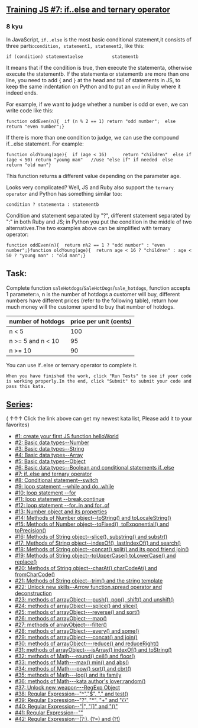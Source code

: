 <h2><a href=https://www.codewars.com/kata/57202aefe8d6c514300001fd/train/javascript target="_blank">Training JS #7: if..else and ternary operator</a></h2><h3>8 kyu</h3><p>In JavaScript, <code>if..else</code> is the most basic conditional statement,it consists of three parts:<code>condition, statement1, statement2</code>, like this:</p><pre><code class="language-javascript"><span class="cm-keyword">if</span> (<span class="cm-variable">condition</span>) <span class="cm-variable">statementa</span><span class="cm-keyword">else</span>           <span class="cm-variable">statementb</span></code></pre><pre style="display: none;"><code class="language-typescript"><span class="cm-keyword">if</span> (<span class="cm-variable">condition</span>) <span class="cm-variable">statementa</span><span class="cm-keyword">else</span>           <span class="cm-variable">statementb</span></code></pre><pre style="display: none;"><code class="language-coffeescript"><span class="cm-keyword">if</span> <span class="cm-punctuation">(</span><span class="cm-variable">condition</span><span class="cm-punctuation">)</span> <span class="cm-variable">statementa</span><span class="cm-keyword">else</span>           <span class="cm-variable">statementb</span></code></pre><pre style="display: none;"><code class="language-java"><span class="cm-keyword">if</span> (<span class="cm-variable">condition</span>) <span class="cm-variable">statementa</span><span class="cm-keyword">else</span>           <span class="cm-variable">statementb</span></code></pre><pre style="display: none;"><code class="language-python"><span class="cm-keyword">if</span> <span class="cm-variable">condition</span>: <span class="cm-variable">statementa</span><span class="cm-keyword">else</span>:         <span class="cm-variable">statementb</span></code></pre><pre style="display: none;"><code class="language-ruby"><span class="cm-keyword">if</span> <span class="cm-variable">condition</span> <span class="cm-keyword">then</span> <span class="cm-variable">statementa</span><span class="cm-keyword">else</span>         <span class="cm-variable">statementb</span> <span class="cm-keyword">end</span></code></pre><pre style="display: none;"><code class="language-csharp"><span class="cm-keyword">if</span> (<span class="cm-variable">condition</span>) { <span class="cm-variable">doThis</span>(); } <span class="cm-keyword">else</span>           { <span class="cm-variable">doThat</span>(); } <span class="cm-comment">// Note: This code is valid with or without brackets, but it is strongly recommended to use brackets.</span></code></pre><p>It means that if the condition is true, then execute the statementa, otherwise execute the statementb. If the statementa or statementb are more than one line, you need to add <code>{</code> and <code>}</code> at the head and tail of statements in JS, to keep the same indentation on Python and to put an <code>end</code> in Ruby where it indeed ends.</p><p>For example, if we want to judge whether a number is odd or even, we can write code like this:</p><pre><code class="language-javascript"><span class="cm-keyword">function</span> <span class="cm-def">oddEven</span>(<span class="cm-def">n</span>){  <span class="cm-keyword">if</span> (<span class="cm-variable-2">n</span> <span class="cm-operator">%</span> <span class="cm-number">2</span> <span class="cm-operator">==</span> <span class="cm-number">1</span>) <span class="cm-keyword">return</span> <span class="cm-string">"odd number"</span>;  <span class="cm-keyword">else</span>            <span class="cm-keyword">return</span> <span class="cm-string">"even number"</span>;}</code></pre><pre style="display: none;"><code class="language-typescript"><span class="cm-keyword">function</span> <span class="cm-def">oddEven</span>(<span class="cm-def">n</span>: <span class="cm-type">number</span>): <span class="cm-type">string</span> {  <span class="cm-keyword">if</span> (<span class="cm-variable-2">n</span> <span class="cm-operator">%</span> <span class="cm-number">2</span> <span class="cm-operator">==</span> <span class="cm-number">1</span>) <span class="cm-keyword">return</span> <span class="cm-string">"odd number"</span>;  <span class="cm-keyword">else</span>            <span class="cm-keyword">return</span> <span class="cm-string">"even number"</span>;}</code></pre><pre style="display: none;"><code class="language-coffeescript"><span class="cm-variable">oddEven</span><span class="cm-punctuation">=</span><span class="cm-punctuation">(</span><span class="cm-variable">n</span><span class="cm-punctuation">)</span><span class="cm-operator">-&gt;</span>  <span class="cm-keyword">if</span> <span class="cm-punctuation">(</span><span class="cm-variable">n</span> <span class="cm-operator">%</span> <span class="cm-number">2</span> <span class="cm-operator">==</span> <span class="cm-number">1</span><span class="cm-punctuation">)</span> <span class="cm-keyword">return</span> <span class="cm-string">"odd number"</span><span class="cm-punctuation">;</span>  <span class="cm-keyword">else</span>            <span class="cm-keyword">return</span> <span class="cm-string">"even number"</span><span class="cm-punctuation">;</span></code></pre><pre style="display: none;"><code class="language-java"><span class="cm-keyword">public</span> <span class="cm-keyword">static</span> <span class="cm-variable">string</span> <span class="cm-def">OddEven</span>(<span class="cm-keyword">final</span> <span class="cm-type">int</span> <span class="cm-variable">n</span>){  <span class="cm-keyword">if</span> (<span class="cm-variable">n</span> <span class="cm-operator">%</span> <span class="cm-number">2</span> <span class="cm-operator">==</span> <span class="cm-number">1</span>) <span class="cm-keyword">return</span> <span class="cm-string">"odd number"</span>;  <span class="cm-keyword">else</span>            <span class="cm-keyword">return</span> <span class="cm-string">"even number"</span>;}</code></pre><pre style="display: none;"><code class="language-python"><span class="cm-keyword">def</span> <span class="cm-def">odd_even</span>(<span class="cm-variable">n</span>):    <span class="cm-keyword">if</span> <span class="cm-variable">n</span> <span class="cm-operator">%</span> <span class="cm-number">2</span>: <span class="cm-keyword">return</span> <span class="cm-string">"odd number"</span>    <span class="cm-keyword">else</span>:     <span class="cm-keyword">return</span> <span class="cm-string">"even number"</span></code></pre><pre style="display: none;"><code class="language-ruby"><span class="cm-keyword">def</span> <span class="cm-def">odd_even</span>(<span class="cm-variable">n</span>)  <span class="cm-keyword">if</span> <span class="cm-variable">n</span> <span class="cm-operator">%</span> <span class="cm-number">2</span> <span class="cm-keyword">then</span> <span class="cm-keyword">return</span> <span class="cm-string">"odd number"</span>  <span class="cm-keyword">else</span>          <span class="cm-keyword">return</span> <span class="cm-string">"even number"</span> <span class="cm-keyword">end</span><span class="cm-keyword">end</span></code></pre><pre style="display: none;"><code class="language-csharp"><span class="cm-keyword">public</span> <span class="cm-keyword">static</span> <span class="cm-type">string</span> <span class="cm-def">OddEven</span>(<span class="cm-type">int</span> <span class="cm-variable">n</span>){  <span class="cm-keyword">if</span> (<span class="cm-variable">n</span> <span class="cm-operator">%</span> <span class="cm-number">2</span> <span class="cm-operator">==</span> <span class="cm-number">0</span>) { <span class="cm-keyword">return</span> <span class="cm-string">"even number"</span>; }  <span class="cm-keyword">else</span>            { <span class="cm-keyword">return</span> <span class="cm-string">"odd number"</span>; }}</code></pre><p>If there is more than one condition to judge, we can use the compound if...else statement. For example:</p><pre><code class="language-javascript"><span class="cm-keyword">function</span> <span class="cm-def">oldYoung</span>(<span class="cm-def">age</span>){  <span class="cm-keyword">if</span> (<span class="cm-variable-2">age</span> <span class="cm-operator">&lt;</span> <span class="cm-number">16</span>)      <span class="cm-keyword">return</span> <span class="cm-string">"children"</span>  <span class="cm-keyword">else</span> <span class="cm-keyword">if</span> (<span class="cm-variable-2">age</span> <span class="cm-operator">&lt;</span> <span class="cm-number">50</span>) <span class="cm-keyword">return</span> <span class="cm-string">"young man"</span>   <span class="cm-comment">//use "else if" if needed</span>  <span class="cm-keyword">else</span>               <span class="cm-keyword">return</span> <span class="cm-string">"old man"</span>}</code></pre><pre style="display: none;"><code class="language-typescript"><span class="cm-keyword">function</span> <span class="cm-def">oldYoung</span>(<span class="cm-def">age</span>: <span class="cm-type">number</span>): <span class="cm-type">string</span>{  <span class="cm-keyword">if</span> (<span class="cm-variable-2">age</span> <span class="cm-operator">&lt;</span> <span class="cm-number">16</span>)      <span class="cm-keyword">return</span> <span class="cm-string">"children"</span>  <span class="cm-keyword">else</span> <span class="cm-keyword">if</span> (<span class="cm-variable-2">age</span> <span class="cm-operator">&lt;</span> <span class="cm-number">50</span>) <span class="cm-keyword">return</span> <span class="cm-string">"young man"</span>   <span class="cm-comment">//use "else if" if needed</span>  <span class="cm-keyword">else</span>               <span class="cm-keyword">return</span> <span class="cm-string">"old man"</span>}</code></pre><pre style="display: none;"><code class="language-coffeescript"><span class="cm-variable">oldYoung</span><span class="cm-punctuation">=</span><span class="cm-punctuation">(</span><span class="cm-variable">age</span><span class="cm-punctuation">)</span><span class="cm-operator">-&gt;</span>  <span class="cm-keyword">if</span> <span class="cm-punctuation">(</span><span class="cm-variable">age</span> <span class="cm-operator">&lt;</span> <span class="cm-number">16</span><span class="cm-punctuation">)</span>      <span class="cm-keyword">return</span> <span class="cm-string">"children"</span>  <span class="cm-keyword">else</span> <span class="cm-keyword">if</span> <span class="cm-punctuation">(</span><span class="cm-variable">age</span> <span class="cm-operator">&lt;</span> <span class="cm-number">50</span><span class="cm-punctuation">)</span> <span class="cm-keyword">return</span> <span class="cm-string">"young man"</span>   <span class="cm-string-2">//</span><span class="cm-variable">use</span> <span class="cm-string">"else if"</span> <span class="cm-keyword">if</span> <span class="cm-variable">needed</span><span class="cm-dedent">  </span><span class="cm-keyword">else</span>               <span class="cm-keyword">return</span> <span class="cm-string">"old man"</span></code></pre><pre style="display: none;"><code class="language-java"><span class="cm-keyword">public</span> <span class="cm-keyword">static</span> <span class="cm-variable">string</span> <span class="cm-def">OldYoung</span>(<span class="cm-keyword">final</span> <span class="cm-type">int</span> <span class="cm-variable">age</span>){  <span class="cm-keyword">if</span> (<span class="cm-variable">age</span> <span class="cm-operator">&lt;</span> <span class="cm-number">16</span>)      <span class="cm-keyword">return</span> <span class="cm-string">"children"</span>;  <span class="cm-keyword">else</span> <span class="cm-keyword">if</span> (<span class="cm-variable">age</span> <span class="cm-operator">&lt;</span> <span class="cm-number">50</span>) <span class="cm-keyword">return</span> <span class="cm-string">"young man"</span>;   <span class="cm-comment">//use "else if" if needed</span>  <span class="cm-keyword">else</span>               <span class="cm-keyword">return</span> <span class="cm-string">"old man"</span>;}</code></pre><pre style="display: none;"><code class="language-python"><span class="cm-keyword">def</span> <span class="cm-def">old_young</span>(<span class="cm-variable">age</span>):    <span class="cm-keyword">if</span> <span class="cm-variable">age</span> <span class="cm-operator">&lt;</span> <span class="cm-number">16</span>:        <span class="cm-keyword">return</span> <span class="cm-string">"children"</span>    <span class="cm-keyword">elif</span> <span class="cm-variable">age</span> <span class="cm-operator">&lt;</span> <span class="cm-number">50</span>:      <span class="cm-keyword">return</span> <span class="cm-string">"young man"</span> <span class="cm-comment">#use "else if" if needed</span>    <span class="cm-keyword">else</span>:               <span class="cm-keyword">return</span> <span class="cm-string">"old man"</span></code></pre><pre style="display: none;"><code class="language-ruby"><span class="cm-keyword">def</span> <span class="cm-def">old_young</span>(<span class="cm-variable">age</span>)<span class="cm-operator">:</span>  <span class="cm-keyword">if</span> <span class="cm-variable">age</span> <span class="cm-operator">&lt;</span> <span class="cm-number">16</span> <span class="cm-keyword">then</span>   <span class="cm-keyword">return</span> <span class="cm-string">"children"</span>  <span class="cm-keyword">elsif</span> <span class="cm-variable">age</span> <span class="cm-operator">&lt;</span> <span class="cm-number">50</span>     <span class="cm-keyword">return</span> <span class="cm-string">"young man"</span> <span class="cm-comment">#use "else if" if needed</span>  <span class="cm-keyword">else</span>               <span class="cm-keyword">return</span> <span class="cm-string">"old man"</span> <span class="cm-keyword">end</span><span class="cm-keyword">end</span></code></pre><pre style="display: none;"><code class="language-csharp"><span class="cm-keyword">public</span> <span class="cm-keyword">static</span> <span class="cm-type">string</span> <span class="cm-def">OldYoung</span>(<span class="cm-type">int</span> <span class="cm-variable">age</span>){  <span class="cm-keyword">if</span> (<span class="cm-variable">age</span> <span class="cm-operator">&lt;</span> <span class="cm-number">16</span>)      { <span class="cm-keyword">return</span> <span class="cm-string">"children"</span>; }  <span class="cm-keyword">else</span> <span class="cm-keyword">if</span> (<span class="cm-variable">age</span> <span class="cm-operator">&lt;</span> <span class="cm-number">50</span>) { <span class="cm-keyword">return</span> <span class="cm-string">"young man"</span>; } <span class="cm-comment">// use "else if" if needed</span>  <span class="cm-keyword">else</span>               { <span class="cm-keyword">return</span> <span class="cm-string">"old man"</span>; }}</code></pre><p>This function returns a different value depending on the parameter age.</p><p>Looks very complicated? Well, JS and Ruby also support the <code>ternary operator</code> and Python has something similar too:</p><pre><code class="language-javascript"><span class="cm-variable">condition</span> <span class="cm-operator">?</span> <span class="cm-variable">statementa</span> : <span class="cm-variable">statementb</span></code></pre><pre style="display: none;"><code class="language-typescript"><span class="cm-variable">condition</span> <span class="cm-operator">?</span> <span class="cm-variable">statementa</span> : <span class="cm-variable">statementb</span></code></pre><pre style="display: none;"><code class="language-coffeescript"><span class="cm-variable">condition</span> <span class="cm-operator">?</span> <span class="cm-variable">statementa</span> <span class="cm-punctuation">:</span> <span class="cm-variable">statementb</span></code></pre><pre style="display: none;"><code class="language-java"><span class="cm-variable">condition</span> <span class="cm-operator">?</span> <span class="cm-variable">statementa</span> : <span class="cm-variable">statementb</span></code></pre><pre style="display: none;"><code class="language-python"><span class="cm-variable">statementa</span> <span class="cm-keyword">if</span> <span class="cm-variable">condition</span> <span class="cm-keyword">else</span> <span class="cm-variable">statementb</span></code></pre><pre style="display: none;"><code class="language-ruby"><span class="cm-variable">condition</span> <span class="cm-string">? </span><span class="cm-variable">statementa</span> <span class="cm-operator">:</span> <span class="cm-variable">statementb</span></code></pre><pre style="display: none;"><code class="language-csharp"><span class="cm-variable">condition</span> <span class="cm-operator">?</span> <span class="cm-variable">DoThis</span>() : <span class="cm-variable">DoThat</span>();</code></pre><p>Condition and statement separated by "?", different statement separated by ":" in both Ruby and JS; in Python you put the condition in the middle of two alternatives.The two examples above can be simplified with ternary operator:</p><pre><code class="language-javascript"><span class="cm-keyword">function</span> <span class="cm-def">oddEven</span>(<span class="cm-def">n</span>){  <span class="cm-keyword">return</span> <span class="cm-variable-2">n</span><span class="cm-operator">%</span><span class="cm-number">2</span> <span class="cm-operator">==</span> <span class="cm-number">1</span> <span class="cm-operator">?</span> <span class="cm-string">"odd number"</span> : <span class="cm-string">"even number"</span>;}<span class="cm-keyword">function</span> <span class="cm-def">oldYoung</span>(<span class="cm-def">age</span>){  <span class="cm-keyword">return</span> <span class="cm-variable-2">age</span> <span class="cm-operator">&lt;</span> <span class="cm-number">16</span> <span class="cm-operator">?</span> <span class="cm-string">"children"</span> : <span class="cm-variable-2">age</span> <span class="cm-operator">&lt;</span> <span class="cm-number">50</span> <span class="cm-operator">?</span> <span class="cm-string">"young man"</span> : <span class="cm-string">"old man"</span>;}</code></pre><pre style="display: none;"><code class="language-typescript"><span class="cm-keyword">function</span> <span class="cm-def">oddEven</span>(<span class="cm-def">n</span>: <span class="cm-type">number</span>): <span class="cm-type">string</span> {  <span class="cm-keyword">return</span> <span class="cm-variable-2">n</span> <span class="cm-operator">%</span> <span class="cm-number">2</span> <span class="cm-operator">==</span> <span class="cm-number">1</span> <span class="cm-operator">?</span> <span class="cm-string">"odd number"</span> : <span class="cm-string">"even number"</span>;}<span class="cm-keyword">function</span> <span class="cm-def">oldYoung</span>(<span class="cm-def">age</span>: <span class="cm-type">number</span>): <span class="cm-type">string</span> {  <span class="cm-keyword">return</span> <span class="cm-variable-2">age</span> <span class="cm-operator">&lt;</span> <span class="cm-number">16</span> <span class="cm-operator">?</span> <span class="cm-string">"children"</span> : <span class="cm-variable-2">age</span> <span class="cm-operator">&lt;</span> <span class="cm-number">50</span> <span class="cm-operator">?</span> <span class="cm-string">"young man"</span> : <span class="cm-string">"old man"</span>;}</code></pre><pre style="display: none;"><code class="language-coffeescript"><span class="cm-variable">oddEven</span><span class="cm-punctuation">=</span><span class="cm-punctuation">(</span><span class="cm-variable">n</span><span class="cm-punctuation">)</span><span class="cm-operator">-&gt;</span>  <span class="cm-keyword">return</span> <span class="cm-variable">n</span> <span class="cm-operator">%</span> <span class="cm-number">2</span> <span class="cm-operator">==</span> <span class="cm-number">1</span> <span class="cm-operator">?</span> <span class="cm-string">"odd number"</span> <span class="cm-punctuation">:</span> <span class="cm-string">"even number"</span><span class="cm-punctuation">;</span><span class="cm-variable">oldYoung</span><span class="cm-punctuation">=</span><span class="cm-punctuation">(</span><span class="cm-variable">age</span><span class="cm-punctuation">)</span><span class="cm-operator">-&gt;</span>  <span class="cm-keyword">return</span> <span class="cm-variable">age</span> <span class="cm-operator">&lt;</span> <span class="cm-number">16</span> <span class="cm-operator">?</span> <span class="cm-string">"children"</span> <span class="cm-punctuation">:</span> <span class="cm-variable">age</span> <span class="cm-operator">&lt;</span> <span class="cm-number">50</span> <span class="cm-operator">?</span> <span class="cm-string">"young man"</span> <span class="cm-punctuation">:</span> <span class="cm-string">"old man"</span><span class="cm-punctuation">;</span></code></pre><pre style="display: none;"><code class="language-java"><span class="cm-keyword">public</span> <span class="cm-keyword">static</span> <span class="cm-variable">string</span> <span class="cm-def">OddEven</span>(<span class="cm-keyword">final</span> <span class="cm-type">int</span> <span class="cm-variable">n</span>){  <span class="cm-keyword">return</span> <span class="cm-variable">n</span> <span class="cm-operator">%</span> <span class="cm-number">2</span> <span class="cm-operator">==</span> <span class="cm-number">1</span> <span class="cm-operator">?</span> <span class="cm-string">"odd number"</span> : <span class="cm-string">"even number"</span>;}<span class="cm-keyword">public</span> <span class="cm-keyword">static</span> <span class="cm-variable">string</span> <span class="cm-def">OldYoung</span>(<span class="cm-keyword">final</span> <span class="cm-type">int</span> <span class="cm-variable">age</span>){  <span class="cm-keyword">return</span> <span class="cm-variable">age</span> <span class="cm-operator">&lt;</span> <span class="cm-number">16</span> <span class="cm-operator">?</span> <span class="cm-string">"children"</span> : <span class="cm-variable">age</span> <span class="cm-operator">&lt;</span> <span class="cm-number">50</span> <span class="cm-operator">?</span> <span class="cm-string">"young man"</span> : <span class="cm-string">"old man"</span>;}</code></pre><pre style="display: none;"><code class="language-python"><span class="cm-keyword">def</span> <span class="cm-def">odd_even</span>(<span class="cm-variable">n</span>):    <span class="cm-keyword">return</span> <span class="cm-string">"odd number"</span> <span class="cm-keyword">if</span> <span class="cm-variable">n</span> <span class="cm-operator">%</span> <span class="cm-number">2</span> <span class="cm-keyword">else</span> <span class="cm-string">"even number"</span><span class="cm-keyword">def</span> <span class="cm-def">old_young</span>(<span class="cm-variable">age</span>):    <span class="cm-keyword">return</span> <span class="cm-string">"children"</span> <span class="cm-keyword">if</span> <span class="cm-variable">age</span> <span class="cm-operator">&lt;</span> <span class="cm-number">16</span> <span class="cm-keyword">else</span> <span class="cm-string">"young man"</span> <span class="cm-keyword">if</span> <span class="cm-variable">age</span> <span class="cm-operator">&lt;</span> <span class="cm-number">50</span> <span class="cm-keyword">else</span> <span class="cm-string">"old man"</span></code></pre><pre style="display: none;"><code class="language-ruby"><span class="cm-keyword">def</span> <span class="cm-def">odd_even</span>(<span class="cm-variable">n</span>)<span class="cm-operator">:</span>  <span class="cm-keyword">return</span> <span class="cm-variable">n</span> <span class="cm-operator">%</span> <span class="cm-number">2</span> <span class="cm-operator">==</span> <span class="cm-number">1</span> <span class="cm-string">? </span><span class="cm-string">"odd number"</span> <span class="cm-operator">:</span> <span class="cm-string">"even number"</span><span class="cm-keyword">end</span><span class="cm-keyword">def</span> <span class="cm-def">old_young</span>(<span class="cm-variable">age</span>)<span class="cm-operator">:</span>  <span class="cm-keyword">return</span> <span class="cm-variable">age</span> <span class="cm-operator">&lt;</span> <span class="cm-number">16</span> <span class="cm-string">? </span><span class="cm-string">"children"</span> <span class="cm-operator">:</span> <span class="cm-variable">age</span> <span class="cm-operator">&lt;</span> <span class="cm-number">50</span> <span class="cm-string">? </span><span class="cm-string">"young man"</span> <span class="cm-operator">:</span> <span class="cm-string">"old man"</span><span class="cm-keyword">end</span></code></pre><pre style="display: none;"><code class="language-csharp"><span class="cm-keyword">public</span> <span class="cm-keyword">static</span> <span class="cm-type">int</span> <span class="cm-def">OldYoung</span>(<span class="cm-type">int</span> <span class="cm-variable">age</span>){  <span class="cm-keyword">return</span> <span class="cm-variable">age</span> <span class="cm-operator">&lt;</span> <span class="cm-number">16</span> <span class="cm-operator">?</span> <span class="cm-string">"children"</span> : <span class="cm-variable">age</span> <span class="cm-operator">&lt;</span> <span class="cm-number">50</span> <span class="cm-operator">?</span> <span class="cm-string">"young man"</span> : <span class="cm-string">"old man"</span>;}</code></pre><h2 id="task">Task:</h2><p>Complete function <code>saleHotdogs</code>/<code>SaleHotDogs</code>/<code>sale_hotdogs</code>, function accepts 1 parameter:<code>n</code>, n is the number of hotdogs a customer will buy, different numbers have different prices (refer to the following table), return how much money will the customer spend to buy that number of hotdogs.</p><table><thead><tr><th>number of hotdogs</th><th>price per unit (cents)</th></tr></thead><tbody><tr><td>n &lt; 5</td><td>100</td></tr><tr><td>n &gt;= 5 and n &lt; 10</td><td>95</td></tr><tr><td>n &gt;= 10</td><td>90</td></tr></tbody></table><p>You can use if..else or ternary operator to complete it.</p><pre><code>When you have finished the work, click "Run Tests" to see if your code is working properly.In the end, click "Submit" to submit your code and pass this kata.</code></pre><h2 id="series"><a href="http://github.com/myjinxin2015/Katas-list-of-Training-JS-series" data-turbolinks="false" target="_blank">Series</a>:</h2><p>( ↑↑↑ Click the link above can get my newest kata list, Please add it to your favorites)</p><ul><li><a href="http://www.codewars.com/kata/571ec274b1c8d4a61c0000c8" data-turbolinks="false" target="_blank">#1: create your first JS function helloWorld</a></li><li><a href="http://www.codewars.com/kata/571edd157e8954bab500032d" data-turbolinks="false" target="_blank">#2: Basic data types--Number</a></li><li><a href="http://www.codewars.com/kata/571edea4b625edcb51000d8e" data-turbolinks="false" target="_blank">#3:  Basic data types--String</a></li><li><a href="http://www.codewars.com/kata/571effabb625ed9b0600107a" data-turbolinks="false" target="_blank">#4:  Basic data types--Array</a></li><li><a href="http://www.codewars.com/kata/571f1eb77e8954a812000837" data-turbolinks="false" target="_blank">#5:  Basic data types--Object</a></li><li><a href="http://www.codewars.com/kata/571f832f07363d295d001ba8" data-turbolinks="false" target="_blank">#6:  Basic data types--Boolean and conditional statements if..else</a></li><li><a href="http://www.codewars.com/kata/57202aefe8d6c514300001fd" data-turbolinks="false" target="_blank">#7:  if..else and ternary operator</a></li><li><a href="http://www.codewars.com/kata/572059afc2f4612825000d8a" data-turbolinks="false" target="_blank">#8: Conditional statement--switch</a></li><li><a href="http://www.codewars.com/kata/57216d4bcdd71175d6000560" data-turbolinks="false" target="_blank">#9: loop statement --while and do..while</a></li><li><a href="http://www.codewars.com/kata/5721a78c283129e416000999" data-turbolinks="false" target="_blank">#10: loop statement --for</a></li><li><a href="http://www.codewars.com/kata/5721c189cdd71194c1000b9b" data-turbolinks="false" target="_blank">#11: loop statement --break,continue</a></li><li><a href="http://www.codewars.com/kata/5722b3f0bd5583cf44001000" data-turbolinks="false" target="_blank">#12: loop statement --for..in and for..of</a></li><li><a href="http://www.codewars.com/kata/5722fd3ab7162a3a4500031f" data-turbolinks="false" target="_blank">#13: Number object and  its properties</a></li><li><a href="http://www.codewars.com/kata/57238ceaef9008adc7000603" data-turbolinks="false" target="_blank">#14: Methods of Number object--toString() and toLocaleString()</a></li><li><a href="http://www.codewars.com/kata/57256064856584bc47000611" data-turbolinks="false" target="_blank">#15: Methods of Number object--toFixed(), toExponential() and toPrecision()</a></li><li><a href="http://www.codewars.com/kata/57274562c8dcebe77e001012" data-turbolinks="false" target="_blank">#16: Methods of String object--slice(), substring() and substr()</a></li><li><a href="http://www.codewars.com/kata/57277a31e5e51450a4000010" data-turbolinks="false" target="_blank">#17: Methods of String object--indexOf(), lastIndexOf() and search()</a></li><li><a href="http://www.codewars.com/kata/57280481e8118511f7000ffa" data-turbolinks="false" target="_blank">#18: Methods of String object--concat() split() and its good friend join()</a></li><li><a href="http://www.codewars.com/kata/5728203b7fc662a4c4000ef3" data-turbolinks="false" target="_blank">#19: Methods of String object--toUpperCase() toLowerCase() and replace()</a></li><li><a href="http://www.codewars.com/kata/57284d23e81185ae6200162a" data-turbolinks="false" target="_blank">#20: Methods of String object--charAt() charCodeAt() and fromCharCode()</a></li><li><a href="http://www.codewars.com/kata/5729b103dd8bac11a900119e" data-turbolinks="false" target="_blank">#21: Methods of String object--trim() and the string template</a></li><li><a href="http://www.codewars.com/kata/572ab0cfa3af384df7000ff8" data-turbolinks="false" target="_blank">#22: Unlock new skills--Arrow function,spread operator and deconstruction</a></li><li><a href="http://www.codewars.com/kata/572af273a3af3836660014a1" data-turbolinks="false" target="_blank">#23: methods of arrayObject---push(), pop(), shift() and unshift()</a></li><li><a href="http://www.codewars.com/kata/572cb264362806af46000793" data-turbolinks="false" target="_blank">#24: methods of arrayObject---splice() and slice()</a></li><li><a href="http://www.codewars.com/kata/572df796914b5ba27c000c90" data-turbolinks="false" target="_blank">#25: methods of arrayObject---reverse() and sort()</a></li><li><a href="http://www.codewars.com/kata/572fdeb4380bb703fc00002c" data-turbolinks="false" target="_blank">#26: methods of arrayObject---map()</a></li><li><a href="http://www.codewars.com/kata/573023c81add650b84000429" data-turbolinks="false" target="_blank">#27: methods of arrayObject---filter()</a></li><li><a href="http://www.codewars.com/kata/57308546bd9f0987c2000d07" data-turbolinks="false" target="_blank">#28: methods of arrayObject---every() and some()</a></li><li><a href="http://www.codewars.com/kata/5731861d05d14d6f50000626" data-turbolinks="false" target="_blank">#29: methods of arrayObject---concat() and join()</a></li><li><a href="http://www.codewars.com/kata/573156709a231dcec9000ee8" data-turbolinks="false" target="_blank">#30: methods of arrayObject---reduce() and reduceRight()</a></li><li><a href="http://www.codewars.com/kata/5732b0351eb838d03300101d" data-turbolinks="false" target="_blank">#31: methods of arrayObject---isArray() indexOf() and toString()</a></li><li><a href="http://www.codewars.com/kata/5732d3c9791aafb0e4001236" data-turbolinks="false" target="_blank">#32: methods of Math---round() ceil() and floor()</a></li><li><a href="http://www.codewars.com/kata/5733d6c2d780e20173000baa" data-turbolinks="false" target="_blank">#33: methods of Math---max() min() and abs()</a></li><li><a href="http://www.codewars.com/kata/5733f948d780e27df6000e33" data-turbolinks="false" target="_blank">#34: methods of Math---pow() sqrt() and cbrt()</a></li><li><a href="http://www.codewars.com/kata/57353de879ccaeb9f8000564" data-turbolinks="false" target="_blank">#35: methods of Math---log() and its family</a></li><li><a href="http://www.codewars.com/kata/5735956413c2054a680009ec" data-turbolinks="false" target="_blank">#36: methods of Math---kata author's lover:random()</a></li><li><a href="http://www.codewars.com/kata/5735e39313c205fe39001173" data-turbolinks="false" target="_blank">#37: Unlock new weapon---RegExp Object</a></li><li><a href="http://www.codewars.com/kata/573975d3ac3eec695b0013e0" data-turbolinks="false" target="_blank">#38: Regular Expression--"^","$", "." and test()</a></li><li><a href="http://www.codewars.com/kata/573bca07dffc1aa693000139" data-turbolinks="false" target="_blank">#39: Regular Expression--"?", "*", "+" and "{}"</a></li><li><a href="http://www.codewars.com/kata/573d11c48b97c0ad970002d4" data-turbolinks="false" target="_blank">#40: Regular Expression--"|", "[]" and "()"</a></li><li><a href="http://www.codewars.com/kata/573e6831e3201f6a9b000971" data-turbolinks="false" target="_blank">#41: Regular Expression--""</a></li><li><a href="http://www.codewars.com/kata/573fb9223f9793e485000453" data-turbolinks="false" target="_blank">#42: Regular Expression--(?:), (?=) and (?!)</a></li></ul>